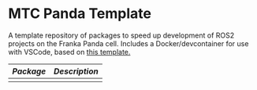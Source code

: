 # MTC Panda Template

A template repository of packages to speed up development of ROS2 projects on the Franka Panda cell. Includes a Docker/devcontainer for use with VSCode, based on [this template.](https://github.com/athackst/vscode_ros2_workspace/tree/humble-nvidia) 

|*Package*|*Description*|
|-|-|
| | |